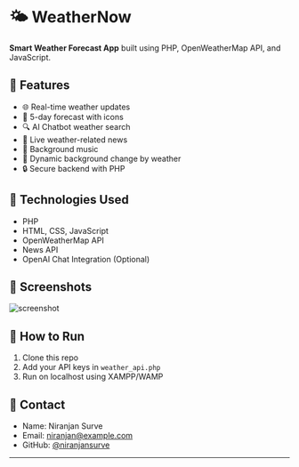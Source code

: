 # 🌤 WeatherNow

**Smart Weather Forecast App** built using PHP, OpenWeatherMap API, and JavaScript.

## 🔧 Features

- 🌐 Real-time weather updates
- 📅 5-day forecast with icons
- 🔍 AI Chatbot weather search
- 📰 Live weather-related news
- 🎵 Background music
- 🌈 Dynamic background change by weather
- 🔒 Secure backend with PHP

## 🚀 Technologies Used

- PHP
- HTML, CSS, JavaScript
- OpenWeatherMap API
- News API
- OpenAI Chat Integration (Optional)

## 📸 Screenshots

![screenshot](images/screen1.png)

## 📁 How to Run

1. Clone this repo
2. Add your API keys in `weather_api.php`
3. Run on localhost using XAMPP/WAMP

## 📩 Contact

- Name: Niranjan Surve
- Email: niranjan@example.com
- GitHub: [@niranjansurve](https://github.com/niranjansurve)

---

